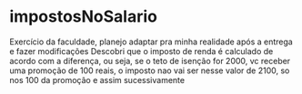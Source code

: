 # impostosNoSalario
Exercício da faculdade, planejo adaptar pra minha realidade após a entrega e fazer modificações
Descobri que o imposto de renda é calculado de acordo com a diferença, ou seja, se o teto de isenção for 2000, vc receber uma promoção de 100 reais, o imposto nao vai ser nesse valor de 2100, so nos 100 da promoção e assim sucessivamente 
